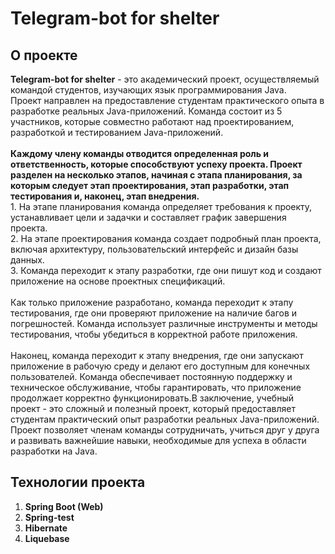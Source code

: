 # Telegram-bot for shelter 
## О проекте
<b>Telegram-bot for shelter</b> - это академический проект, осуществляемый командой студентов, изучающих язык программирования Java.
<br>  Проект направлен на предоставление студентам практического опыта в разработке реальных Java-приложений. Команда состоит из 5 участников, которые совместно работают над проектированием, разработкой и тестированием Java-приложений. 
<br>
<br>  <b>Каждому члену команды отводится определенная роль и ответственность, которые способствуют успеху проекта. Проект разделен на несколько этапов, начиная с этапа планирования, за которым следует этап проектирования, этап разработки, этап тестирования и, наконец, этап внедрения.</b>
<br>  1. На этапе планирования команда определяет требования к проекту, устанавливает цели и задачки и составляет график завершения проекта.
<br>  2. На этапе проектирования команда создает подробный план проекта, включая архитектуру, пользовательский интерфейс и дизайн базы данных.
<br>  3. Команда переходит к этапу разработки, где они пишут код и создают приложение на основе проектных спецификаций.
<br>
<br>Как только приложение разработано, команда переходит к этапу тестирования, где они проверяют приложение на наличие багов и погрешностей. Команда использует различные инструменты и методы тестирования, чтобы убедиться в корректной работе приложения.
<br>
<br>Наконец, команда переходит к этапу внедрения, где они запускают приложение в рабочую среду и делают его доступным для конечных пользователей. Команда обеспечивает постоянную поддержку и техническое обслуживание, чтобы гарантировать, что приложение продолжает корректно функционировать.В заключение, учебный проект - это сложный и полезный проект, который предоставляет студентам практический опыт разработки реальных Java-приложений. Проект позволяет членам команды сотрудничать, учиться друг у друга и развивать важнейшие навыки, необходимые для успеха в области разработки на Java.
## Технологии проекта
1. <b>Spring Boot (Web)</b>
2. <b>Spring-test</b>
3. <b>Hibernate</b>
4. <b>Liquebase</b>
